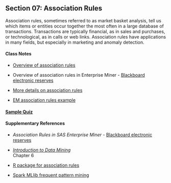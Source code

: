 ## Section 07: Association Rules

Association rules, sometimes referred to as market basket analysis, tell us which items or entities occur together the most often in a large database of transactions. Transactions are typically financial, as in sales and purchases, or technological, as in calls or web links. Association rules have applications in many fields, but especially in marketing and anomaly detection.

#### Class Notes

* [Overview of association rules](notes/instructor_notes.pdf)

* Overview of association rules in Enterprise Miner - [Blackboard electronic reserves](https://blackboard.gwu.edu)

* [More details on association rules](notes/tan_notes.pdf)

* [EM association rules example](xml/07_association_rules.xml)

#### [Sample Quiz](quiz/sample/quiz_7.pdf)

#### Supplementary References

* *Association Rules in SAS Enterprise Miner* - [Blackboard electronic reserves](https://blackboard.gwu.edu)

* [*Introduction to Data Mining*](http://www-users.cs.umn.edu/~kumar/dmbook/ch6.pdf)</br>
Chapter 6

* [R package for association rules](https://cran.r-project.org/web/packages/arules/index.html)

* [Spark MLlib frequent pattern mining](https://spark.apache.org/docs/latest/mllib-frequent-pattern-mining.html)
